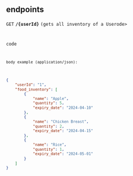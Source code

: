 ## endpoints

<summary><code>GET</code> <code><b>/{userId}</b></code> <code>(gets all inventory of a Userode></summary>

code

`body example (application/json):`

```json
{
    "userId": "1",
    "food_inventory": [
        {
            "name": "Apple",
            "quantity": 5,
            "expiry_date": "2024-04-10"
        },
        {
            "name": "Chicken Breast",
            "quantity": 2,
            "expiry_date": "2024-04-15"
        },
        {
            "name": "Rice",
            "quantity": 1,
            "expiry_date": "2024-05-01"
        }
    ]
}
```
